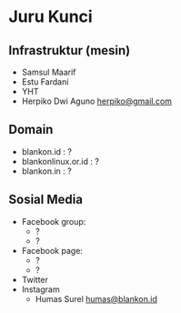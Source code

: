 # Juru Kunci

## Infrastruktur (mesin)

- Samsul Maarif
- Estu Fardani
- YHT
- Herpiko Dwi Aguno <herpiko@gmail.com>



## Domain

- blankon.id : ?
- blankonlinux.or.id : ?
- blankon.in : ?

## Sosial Media

- Facebook group:
  - ?
  - ?
- Facebook page:
  - ?
  - ?
- Twitter
- Instagram
  - Humas Surel <humas@blankon.id>
